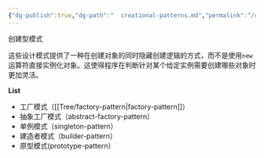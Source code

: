 ```yaml
---
{"dg-publish":true,"dg-path":"  creational-patterns.md","permalink":"/creational-patterns/","tags":["CS/design-patterns"],"created":"2022-08-15T20:05:00.499+08:00","updated":"2023-08-27T04:43:13.516+08:00"}
---
```



创建型模式

这些设计模式提供了一种在创建对象的同时隐藏创建逻辑的方式，而不是使用`new` 运算符直接实例化对象。这使得程序在判断针对某个给定实例需要创建哪些对象时更加灵活。

**List**

- 工厂模式（[[Tree/factory-pattern\|factory-pattern]]）
- 抽象工厂模式（abstract-factory-pattern）
- 单例模式（singleton-pattern）
- 建造者模式（builder-pattern）
- 原型模式(prototype-pattern）